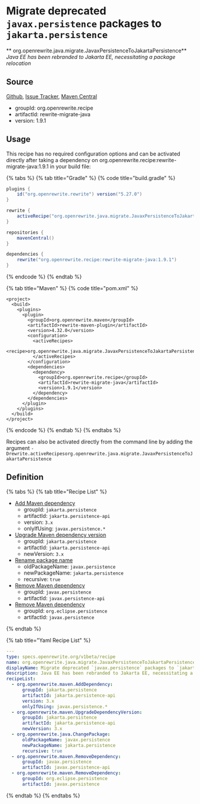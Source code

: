 # Migrate deprecated `javax.persistence` packages to `jakarta.persistence`

** org.openrewrite.java.migrate.JavaxPersistenceToJakartaPersistence**
_Java EE has been rebranded to Jakarta EE, necessitating a package relocation_

## Source

[Github](https://github.com/openrewrite/rewrite-migrate-java), [Issue Tracker](https://github.com/openrewrite/rewrite-migrate-java/issues), [Maven Central](https://search.maven.org/artifact/org.openrewrite.recipe/rewrite-migrate-java/1.9.1/jar)

* groupId: org.openrewrite.recipe
* artifactId: rewrite-migrate-java
* version: 1.9.1


## Usage

This recipe has no required configuration options and can be activated directly after taking a dependency on org.openrewrite.recipe:rewrite-migrate-java:1.9.1 in your build file:

{% tabs %}
{% tab title="Gradle" %}
{% code title="build.gradle" %}
```groovy
plugins {
    id("org.openrewrite.rewrite") version("5.27.0")
}

rewrite {
    activeRecipe("org.openrewrite.java.migrate.JavaxPersistenceToJakartaPersistence")
}

repositories {
    mavenCentral()
}

dependencies {
    rewrite("org.openrewrite.recipe:rewrite-migrate-java:1.9.1")
}
```
{% endcode %}
{% endtab %}

{% tab title="Maven" %}
{% code title="pom.xml" %}
```markup
<project>
  <build>
    <plugins>
      <plugin>
        <groupId>org.openrewrite.maven</groupId>
        <artifactId>rewrite-maven-plugin</artifactId>
        <version>4.32.0</version>
        <configuration>
          <activeRecipes>
            <recipe>org.openrewrite.java.migrate.JavaxPersistenceToJakartaPersistence</recipe>
          </activeRecipes>
        </configuration>
        <dependencies>
          <dependency>
            <groupId>org.openrewrite.recipe</groupId>
            <artifactId>rewrite-migrate-java</artifactId>
            <version>1.9.1</version>
          </dependency>
        </dependencies>
      </plugin>
    </plugins>
  </build>
</project>
```
{% endcode %}
{% endtab %}
{% endtabs %}

Recipes can also be activated directly from the command line by adding the argument `-Drewrite.activeRecipesorg.openrewrite.java.migrate.JavaxPersistenceToJakartaPersistence`

## Definition

{% tabs %}
{% tab title="Recipe List" %}
* [Add Maven dependency](../../maven/adddependency.md)
  * groupId: `jakarta.persistence`
  * artifactId: `jakarta.persistence-api`
  * version: `3.x`
  * onlyIfUsing: `javax.persistence.*`
* [Upgrade Maven dependency version](../../maven/upgradedependencyversion.md)
  * groupId: `jakarta.persistence`
  * artifactId: `jakarta.persistence-api`
  * newVersion: `3.x`
* [Rename package name](../../java/changepackage.md)
  * oldPackageName: `javax.persistence`
  * newPackageName: `jakarta.persistence`
  * recursive: `true`
* [Remove Maven dependency](../../maven/removedependency.md)
  * groupId: `javax.persistence`
  * artifactId: `javax.persistence-api`
* [Remove Maven dependency](../../maven/removedependency.md)
  * groupId: `org.eclipse.persistence`
  * artifactId: `javax.persistence`

{% endtab %}

{% tab title="Yaml Recipe List" %}
```yaml
---
type: specs.openrewrite.org/v1beta/recipe
name: org.openrewrite.java.migrate.JavaxPersistenceToJakartaPersistence
displayName: Migrate deprecated `javax.persistence` packages to `jakarta.persistence`
description: Java EE has been rebranded to Jakarta EE, necessitating a package relocation
recipeList:
  - org.openrewrite.maven.AddDependency:
      groupId: jakarta.persistence
      artifactId: jakarta.persistence-api
      version: 3.x
      onlyIfUsing: javax.persistence.*
  - org.openrewrite.maven.UpgradeDependencyVersion:
      groupId: jakarta.persistence
      artifactId: jakarta.persistence-api
      newVersion: 3.x
  - org.openrewrite.java.ChangePackage:
      oldPackageName: javax.persistence
      newPackageName: jakarta.persistence
      recursive: true
  - org.openrewrite.maven.RemoveDependency:
      groupId: javax.persistence
      artifactId: javax.persistence-api
  - org.openrewrite.maven.RemoveDependency:
      groupId: org.eclipse.persistence
      artifactId: javax.persistence

```
{% endtab %}
{% endtabs %}
